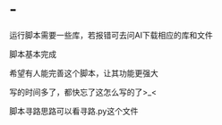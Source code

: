 # -
运行脚本需要一些库，若报错可去问AI下载相应的库和文件

脚本基本完成

希望有人能完善这个脚本，让其功能更强大

写的时间多了，都快忘了这怎么写的了>_<

脚本寻路思路可以看寻路.py这个文件
